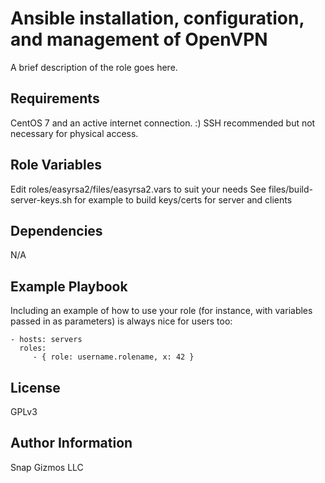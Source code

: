 Ansible installation, configuration, and management of OpenVPN
=========

A brief description of the role goes here.

Requirements
------------

CentOS 7 and an active internet connection. :) SSH recommended but not necessary for physical access.

Role Variables
--------------

Edit roles/easyrsa2/files/easyrsa2.vars to suit your needs
See files/build-server-keys.sh for example to build keys/certs for server and clients


Dependencies
------------

N/A

Example Playbook
----------------

Including an example of how to use your role (for instance, with variables passed in as parameters) is always nice for users too:

    - hosts: servers
      roles:
         - { role: username.rolename, x: 42 }

License
-------

GPLv3

Author Information
------------------

Snap Gizmos LLC

